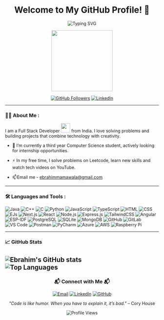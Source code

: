 <h1 align="center">Welcome to My GitHub Profile! 👋</h1>

<p align="center">
  <img src="https://readme-typing-svg.herokuapp.com?font=Fira+Code&size=24&duration=4000&pause=1000&color=1A73E8&center=true&vCenter=true&width=600&lines=Full-Stack+Developer+%7C+IoT+Enthusiast;Problem+Solver+%7C+Tech+Evangelist;Passionate+About+AI+and+IoT;Let's+Build+Something+Amazing+Together!+🚀" alt="Typing SVG" />
</p>

<p align="center">
  <img src="https://media.giphy.com/media/836HiJc7pgzy8iNXCn/giphy.gif" width="200"/>
</p>

<p align="center">
  <a href="https://github.com/EbrahimMamawala"><img src="https://img.shields.io/github/followers/EbrahimMamawala?label=Follow&style=social" alt="GitHub Followers"></a>
  <a href="https://www.linkedin.com/in/ebrahimmamawala"><img src="https://img.shields.io/badge/LinkedIn-Connect-blue?style=social&logo=linkedin" alt="LinkedIn"></a>
</p>


---

### :man_technologist: About Me :
I am a Full Stack Developer <img src="https://media.giphy.com/media/WUlplcMpOCEmTGBtBW/giphy.gif" width="30"> from India. I love solving problems and building projects that combine technology with creativity.

- :telescope: I’m currently a third year Computer Science student, actively looking for internship opportunities.

- :zap: In my free time, I solve problems on Leetcode, learn new skills and watch tech videos on YouTube.

- :mailbox:Email me - ebrahimmamawala@gmail.com

---

### :hammer_and_wrench: Languages and Tools :

![Java](https://img.shields.io/badge/Java-ED8B00?style=for-the-badge&logo=java&logoColor=white) ![C++](https://img.shields.io/badge/C++-00599C?style=for-the-badge&logo=c%2B%2B&logoColor=white) ![C](https://img.shields.io/badge/C-00599C?style=for-the-badge&logo=c&logoColor=white) ![Python](https://img.shields.io/badge/Python-3776AB?style=for-the-badge&logo=python&logoColor=white) ![JavaScript](https://img.shields.io/badge/JavaScript-F7DF1E?style=for-the-badge&logo=javascript&logoColor=black) ![TypeScript](https://img.shields.io/badge/TypeScript-007ACC?style=for-the-badge&logo=typescript&logoColor=white) ![HTML](https://img.shields.io/badge/HTML5-E34F26?style=for-the-badge&logo=html5&logoColor=white) ![CSS](https://img.shields.io/badge/CSS3-1572B6?style=for-the-badge&logo=css3&logoColor=white) ![EJs](https://img.shields.io/badge/EJS-FFFFFF?style=for-the-badge&logo=handlebars.js&logoColor=black) ![Next.js](https://img.shields.io/badge/Next.js-000000?style=for-the-badge&logo=next.js&logoColor=white) ![React](https://img.shields.io/badge/React-61DAFB?style=for-the-badge&logo=react&logoColor=black) ![Node.js](https://img.shields.io/badge/Node.js-339933?style=for-the-badge&logo=nodedotjs&logoColor=white) ![Express.js](https://img.shields.io/badge/Express.js-404D59?style=for-the-badge) ![TailwindCSS](https://img.shields.io/badge/Tailwind_CSS-38B2AC?style=for-the-badge&logo=tailwind-css&logoColor=white) ![Angular](https://img.shields.io/badge/Angular-DD0031?style=for-the-badge&logo=angular&logoColor=white) ![ESP-IDF](https://img.shields.io/badge/ESP--IDF-000000?style=for-the-badge&logo=espressif&logoColor=white) ![PostgreSQL](https://img.shields.io/badge/PostgreSQL-316192?style=for-the-badge&logo=postgresql&logoColor=white) ![SQLite](https://img.shields.io/badge/SQLite-003B57?style=for-the-badge&logo=sqlite&logoColor=white) ![MongoDB](https://img.shields.io/badge/MongoDB-47A248?style=for-the-badge&logo=mongodb&logoColor=white) ![GitHub](https://img.shields.io/badge/GitHub-181717?style=for-the-badge&logo=github&logoColor=white) ![GitLab](https://img.shields.io/badge/GitLab-FC6D26?style=for-the-badge&logo=gitlab&logoColor=white) ![VS Code](https://img.shields.io/badge/Visual_Studio_Code-0078D4?style=for-the-badge&logo=visual%20studio%20code&logoColor=white) ![Postman](https://img.shields.io/badge/Postman-FF6D37?style=for-the-badge&logo=postman&logoColor=white) ![PyCharm](https://img.shields.io/badge/PyCharm-000000?style=for-the-badge&logo=pycharm&logoColor=white) ![Azure](https://img.shields.io/badge/Azure-0078D4?style=for-the-badge&logo=microsoft-azure&logoColor=white) ![AWS](https://img.shields.io/badge/AWS-232F3E?style=for-the-badge&logo=amazon-aws&logoColor=white) ![Raspberry Pi](https://img.shields.io/badge/Raspberry_Pi-C51A4A?style=for-the-badge&logo=raspberry-pi&logoColor=white)

---
### 📈 GitHub Stats  

![Ebrahim's GitHub stats](https://github-readme-stats.vercel.app/api?username=ebrahimmamawala&show_icons=true&theme=tokyonight)  
![Top Languages](https://github-readme-stats.vercel.app/api/top-langs/?username=ebrahimmamawala&layout=compact&theme=tokyonight)
---

<h3 align="center">📬 Connect with Me 📬</h3>
<p align="center">
  <a href="mailto:your.email@example.com"><img src="https://img.shields.io/badge/Email-D14836?style=for-the-badge&logo=gmail&logoColor=white" alt="Email"></a>
  <a href="https://www.linkedin.com/in/ebrahimmamawala"><img src="https://img.shields.io/badge/LinkedIn-0A66C2?style=for-the-badge&logo=linkedin&logoColor=white" alt="LinkedIn"></a>
  <a href="https://github.com/EbrahimMamawala"><img src="https://img.shields.io/badge/GitHub-181717?style=for-the-badge&logo=github&logoColor=white" alt="GitHub"></a>
</p>

<p align="center">
  <i>"Code is like humor. When you have to explain it, it’s bad."</i> – Cory House
</p>

<p align="center">
  <img src="https://komarev.com/ghpvc/?username=EbrahimMamawala&style=flat-square&color=blue" alt="Profile Views" />
</p>
